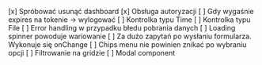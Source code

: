 [x] Spróbować usunąć dashboard
[x] Obsługa autoryzacji
[ ] Gdy wygaśnie expires na tokenie -> wylogować
[ ] Kontrolka typu Time
[ ] Kontrolka typu File
[ ] Error handling w przypadku błedu pobrania danych
[ ] Loading spinner powoduje wariowanie
[ ] Za dużo zapytań po wysłaniu formularza. Wykonuje się onChange
[ ] Chips menu nie powinien znikać po wybraniu opcji
[ ] Filtrowanie na gridzie
[ ] Modal component
